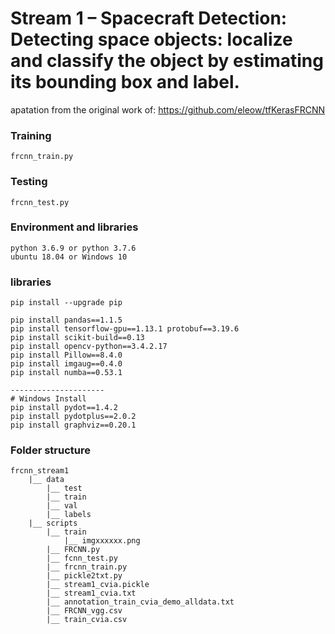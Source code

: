# Stream 1 – Spacecraft Detection: Detecting space objects: localize and classify the object by estimating its bounding box and label.

apatation from the original work of: https://github.com/eleow/tfKerasFRCNN
    
### Training

    frcnn_train.py
    
    
### Testing

    frcnn_test.py

### Environment and libraries

    python 3.6.9 or python 3.7.6
    ubuntu 18.04 or Windows 10
    
### libraries
    
    pip install --upgrade pip
    
    pip install pandas==1.1.5
    pip install tensorflow-gpu==1.13.1 protobuf==3.19.6
    pip install scikit-build==0.13
    pip install opencv-python==3.4.2.17
    pip install Pillow==8.4.0
    pip install imgaug==0.4.0
    pip install numba==0.53.1
    
    ---------------------
    # Windows Install 
    pip install pydot==1.4.2
    pip install pydotplus==2.0.2
    pip install graphviz==0.20.1
    
### Folder structure

    frcnn_stream1
    	|__ data
    	    |__ test
    		|__ train
    		|__ val
    		|__ labels
    	|__ scripts
    		|__ train
    			|__ imgxxxxxx.png
    		|__ FRCNN.py
    		|__ fcnn_test.py
    		|__ frcnn_train.py
    		|__ pickle2txt.py
    		|__ stream1_cvia.pickle
    		|__ stream1_cvia.txt
    		|__ annotation_train_cvia_demo_alldata.txt
    		|__ FRCNN_vgg.csv
    		|__ train_cvia.csv


